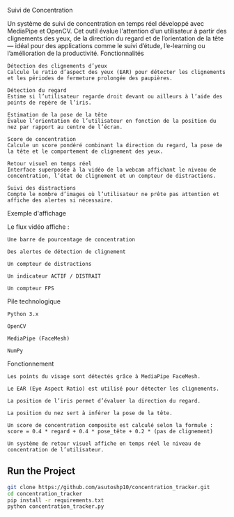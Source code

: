 Suivi de Concentration

Un système de suivi de concentration en temps réel développé avec MediaPipe et OpenCV. Cet outil évalue l'attention d’un utilisateur à partir des clignements des yeux, de la direction du regard et de l’orientation de la tête — idéal pour des applications comme le suivi d’étude, l’e-learning ou l’amélioration de la productivité.
Fonctionnalités

    Détection des clignements d’yeux
    Calcule le ratio d’aspect des yeux (EAR) pour détecter les clignements et les périodes de fermeture prolongée des paupières.

    Détection du regard
    Estime si l’utilisateur regarde droit devant ou ailleurs à l’aide des points de repère de l’iris.

    Estimation de la pose de la tête
    Évalue l’orientation de l’utilisateur en fonction de la position du nez par rapport au centre de l’écran.

    Score de concentration
    Calcule un score pondéré combinant la direction du regard, la pose de la tête et le comportement de clignement des yeux.

    Retour visuel en temps réel
    Interface superposée à la vidéo de la webcam affichant le niveau de concentration, l’état de clignement et un compteur de distractions.

    Suivi des distractions
    Compte le nombre d’images où l’utilisateur ne prête pas attention et affiche des alertes si nécessaire.

Exemple d'affichage

Le flux vidéo affiche :

    Une barre de pourcentage de concentration

    Des alertes de détection de clignement

    Un compteur de distractions

    Un indicateur ACTIF / DISTRAIT

    Un compteur FPS

Pile technologique

    Python 3.x

    OpenCV

    MediaPipe (FaceMesh)

    NumPy

Fonctionnement

    Les points du visage sont détectés grâce à MediaPipe FaceMesh.

    Le EAR (Eye Aspect Ratio) est utilisé pour détecter les clignements.

    La position de l’iris permet d’évaluer la direction du regard.

    La position du nez sert à inférer la pose de la tête.

    Un score de concentration composite est calculé selon la formule :
    score = 0.4 * regard + 0.4 * pose_tête + 0.2 * (pas de clignement)

    Un système de retour visuel affiche en temps réel le niveau de concentration de l’utilisateur.
## Run the Project

```bash
git clone https://github.com/asutoshp10/concentration_tracker.git
cd concentration_tracker
pip install -r requirements.txt
python concentration_tracker.py
